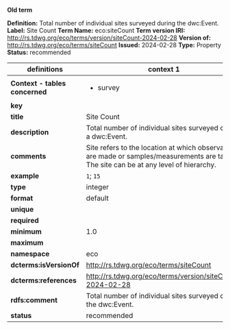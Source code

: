 **Old term**

**Definition:** Total number of individual sites surveyed during the dwc:Event.
**Label:** Site Count
**Term Name:** eco:siteCount
**Term version IRI:** http://rs.tdwg.org/eco/terms/version/siteCount-2024-02-28
**Version of:** http://rs.tdwg.org/eco/terms/siteCount
**Issued:** 2024-02-28
**Type:** Property
**Status:** recommended


| definitions | context 1 |
|-|-|
| **Context - tables concerned** | <ul><li>survey</li></ul> |
| **key** |  |
| **title** | Site Count |
| **description** | Total number of individual sites surveyed during a dwc:Event. |
| **comments** | Site refers to the location at which observations are made or samples/measurements are taken. The site can be at any level of hierarchy. |
| **example** | `1`; `15` |
| **type** | integer |
| **format** | default |
| **unique** |  |
| **required** |  |
| **minimum** | 1.0 |
| **maximum** |  |
| **namespace** | eco |
| **dcterms:isVersionOf** | http://rs.tdwg.org/eco/terms/siteCount |
| **dcterms:references** | http://rs.tdwg.org/eco/terms/version/siteCount-2024-02-28 |
| **rdfs:comment** | Total number of individual sites surveyed during the dwc:Event. |
| **status** | recommended |
